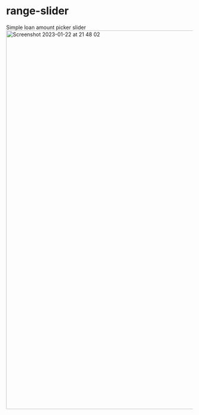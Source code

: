 # range-slider
Simple loan amount picker slider
<img width="1022" alt="Screenshot 2023-01-22 at 21 48 02" src="https://user-images.githubusercontent.com/17856507/213939590-8d7a45b2-ce77-458e-9af8-20c45e12700c.png">
